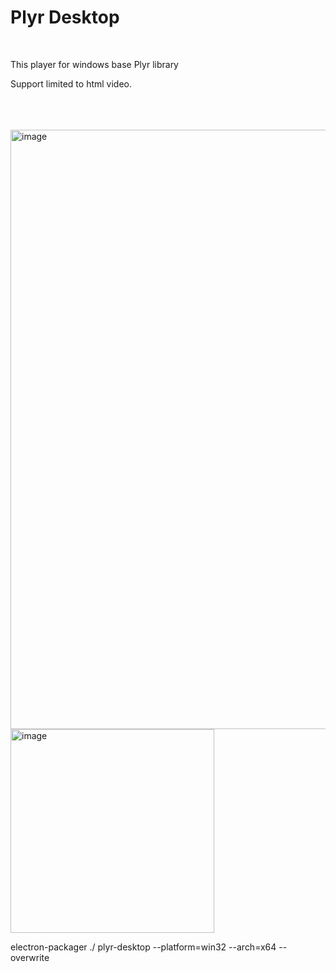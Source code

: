 <h1>Plyr Desktop</h1>

<br/>

<p>This player for windows base Plyr library</p>
<p>Support limited to html video.</p>

<br/>
<br/>
<br/>

<img width="959" alt="image" src="https://github.com/omides248/plyr-desktop/assets/37228870/74383d58-73b4-4c9f-ade0-76394e774edc">


<img width="326" alt="image" src="https://github.com/omides248/plyr-desktop/assets/37228870/51052902-5836-452e-935b-027467212971">



electron-packager ./ plyr-desktop --platform=win32 --arch=x64 --overwrite
